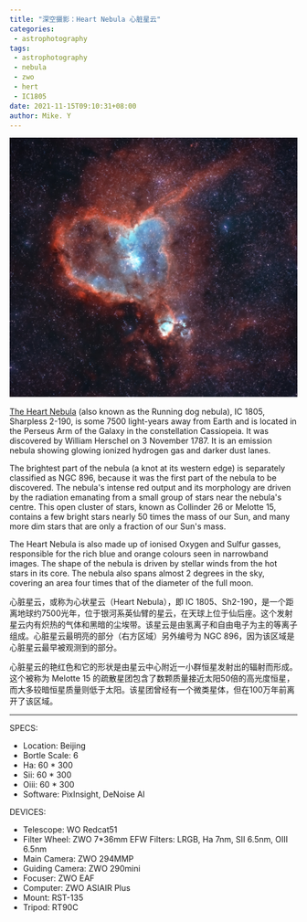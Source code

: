 ```yaml
---
title: "深空摄影：Heart Nebula 心脏星云"
categories:
 - astrophotography
tags:
 - astrophotography
 - nebula
 - zwo
 - hert
 - IC1805
date: 2021-11-15T09:10:31+08:00
author: Mike. Y
---
```


![IC1805](../../../static/images/IC1805.jpg)



[The Heart Nebula](https://en.wikipedia.org/wiki/Heart_Nebula) (also known as the Running dog nebula), IC 1805, Sharpless 2-190, is some 7500 light-years away from Earth and is located in the Perseus Arm of the Galaxy in the constellation Cassiopeia. It was discovered by William Herschel on 3 November 1787. It is an emission nebula showing glowing ionized hydrogen gas and darker dust lanes.

The brightest part of the nebula (a knot at its western edge) is separately classified as NGC 896, because it was the first part of the nebula to be discovered. The nebula's intense red output and its morphology are driven by the radiation emanating from a small group of stars near the nebula's centre. This open cluster of stars, known as Collinder 26 or Melotte 15, contains a few bright stars nearly 50 times the mass of our Sun, and many more dim stars that are only a fraction of our Sun's mass.

The Heart Nebula is also made up of ionised Oxygen and Sulfur gasses, responsible for the rich blue and orange colours seen in narrowband images. The shape of the nebula is driven by stellar winds from the hot stars in its core. The nebula also spans almost 2 degrees in the sky, covering an area four times that of the diameter of the full moon.



心脏星云，或称为心状星云（Heart Nebula），即 IC 1805、Sh2-190，是一个距离地球约7500光年，位于银河系英仙臂的星云，在天球上位于仙后座。这个发射星云内有炽热的气体和黑暗的尘埃带。该星云是由氢离子和自由电子为主的等离子组成。心脏星云最明亮的部分（右方区域）另外编号为 NGC 896，因为该区域是心脏星云最早被观测到的部分。

心脏星云的艳红色和它的形状是由星云中心附近一小群恒星发射出的辐射而形成。这个被称为 Melotte 15 的疏散星团包含了数颗质量接近太阳50倍的高光度恒星，而大多较暗恒星质量则低于太阳。该星团曾经有一个微类星体，但在100万年前离开了该区域。

---

SPECS:
- Location: Beijing
- Bortle Scale: 6
- Ha: 60 * 300
- Sii: 60 * 300
- Oiii: 60 * 300
- Software: PixInsight, DeNoise AI


DEVICES:
- Telescope: WO Redcat51
- Filter Wheel: ZWO 7*36mm EFW Filters: LRGB, Ha 7nm, SII 6.5nm, OIII 6.5nm
- Main Camera: ZWO 294MMP
- Guiding Camera: ZWO 290mini
- Focuser: ZWO EAF
- Computer: ZWO ASIAIR Plus
- Mount: RST-135
- Tripod: RT90C
